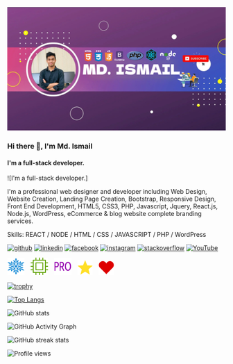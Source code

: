 
<img src="banner.jpg" alt="Ismail" />

### Hi there 👋, I'm Md. Ismail
#### I'm a full-stack developer.
![I'm a full-stack developer.]

I'm a professional web designer and developer including Web Design, Website Creation, Landing Page Creation, Bootstrap, Responsive Design, Front End Development, HTML5, CSS3, PHP, Javascript, Jquery, React.js, Node.js, WordPress, eCommerce & blog website complete branding services.

Skills: REACT / NODE / HTML / CSS / JAVASCRIPT / PHP / WordPress



[<img src='https://cdn.jsdelivr.net/npm/simple-icons@3.0.1/icons/github.svg' alt='github' height='40'>](https://github.com/ismailciucse)  [<img src='https://cdn.jsdelivr.net/npm/simple-icons@3.0.1/icons/linkedin.svg' alt='linkedin' height='40'>](https://www.linkedin.com/in/ismailcse/)  [<img src='https://cdn.jsdelivr.net/npm/simple-icons@3.0.1/icons/facebook.svg' alt='facebook' height='40'>](https://www.facebook.com/ismailciucse)  [<img src='https://cdn.jsdelivr.net/npm/simple-icons@3.0.1/icons/instagram.svg' alt='instagram' height='40'>](https://www.instagram.com/ismailcse/)  [<img src='https://cdn.jsdelivr.net/npm/simple-icons@3.0.1/icons/stackoverflow.svg' alt='stackoverflow' height='40'>](https://stackoverflow.com/users/20872429/md-ismail)  [<img src='https://cdn.jsdelivr.net/npm/simple-icons@3.0.1/icons/youtube.svg' alt='YouTube' height='40'>](https://www.youtube.com/channel/@ismailcse)  

<a href='https://archiveprogram.github.com/'><img src='https://raw.githubusercontent.com/acervenky/animated-github-badges/master/assets/acbadge.gif' width='40' height='40'></a> <a href='https://docs.github.com/en/developers'><img src='https://raw.githubusercontent.com/acervenky/animated-github-badges/master/assets/devbadge.gif' width='40' height='40'></a> <a href='https://github.com/pricing'><img src='https://raw.githubusercontent.com/acervenky/animated-github-badges/master/assets/pro.gif' width='40' height='40'></a> <a href='https://stars.github.com/'><img src='https://raw.githubusercontent.com/acervenky/animated-github-badges/master/assets/starbadge.gif' width='35' height='35'></a> <a href='https://docs.github.com/en/github/supporting-the-open-source-community-with-github-sponsors'><img src='https://raw.githubusercontent.com/acervenky/animated-github-badges/master/assets/sponsorbadge.gif' width='35' height='35'></a> 

[![trophy](https://github-profile-trophy.vercel.app/?username=ismailciucse)](https://github.com/ryo-ma/github-profile-trophy)

[![Top Langs](https://github-readme-stats.vercel.app/api/top-langs/?username=ismailciucse)](https://github.com/anuraghazra/github-readme-stats)

![GitHub stats](https://github-readme-stats.vercel.app/api?username=ismailciucse&show_icons=true&count_private=true)  

![GitHub Activity Graph](https://activity-graph.herokuapp.com/graph?username=ismailciucse)  

![GitHub streak stats](https://streak-stats.demolab.com/?user=ismailciucse)  

![Profile views](https://gpvc.arturio.dev/ismailciucse)  
